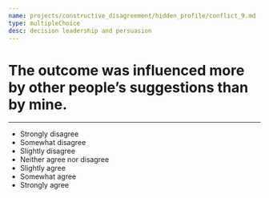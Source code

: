 ```yaml
---
name: projects/constructive_disagreement/hidden_profile/conflict_9.md
type: multipleChoice
desc: decision leadership and persuasion
---
```


# The outcome was influenced more by other people’s suggestions than by mine.

---

- Strongly disagree
- Somewhat disagree
- Slightly disagree
- Neither agree nor disagree
- Slightly agree
- Somewhat agree
- Strongly agree
